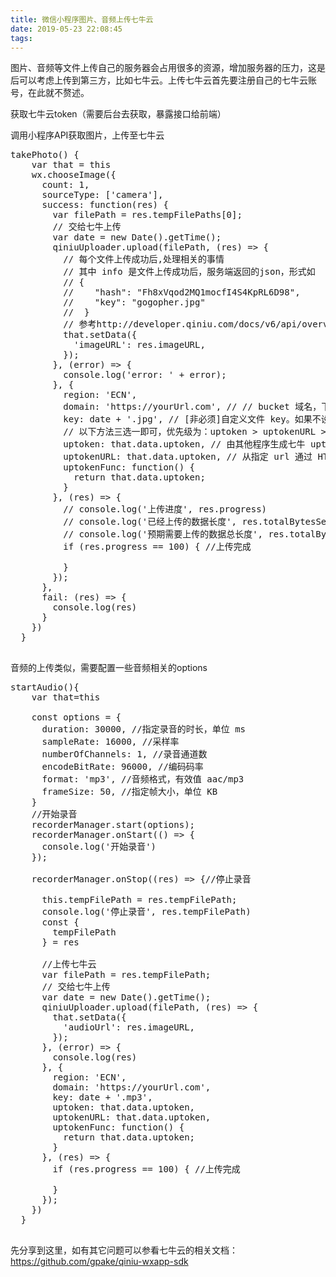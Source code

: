 ```yaml
---
title: 微信小程序图片、音频上传七牛云
date: 2019-05-23 22:08:45
tags:
---
```

图片、音频等文件上传自己的服务器会占用很多的资源，增加服务器的压力，这是后可以考虑上传到第三方，比如七牛云。上传七牛云首先要注册自己的七牛云账号，在此就不赘述。

获取七牛云token（需要后台去获取，暴露接口给前端）

调用小程序API获取图片，上传至七牛云

<pre>
takePhoto() {
    var that = this
    wx.chooseImage({
      count: 1,
      sourceType: ['camera'],
      success: function(res) {
        var filePath = res.tempFilePaths[0];
        // 交给七牛上传
        var date = new Date().getTime();
        qiniuUploader.upload(filePath, (res) => {
          // 每个文件上传成功后,处理相关的事情
          // 其中 info 是文件上传成功后，服务端返回的json，形式如
          // {
          //    "hash": "Fh8xVqod2MQ1mocfI4S4KpRL6D98",
          //    "key": "gogopher.jpg"
          //  }
          // 参考http://developer.qiniu.com/docs/v6/api/overview/up/response/simple-response.html
          that.setData({
            'imageURL': res.imageURL,
          });
        }, (error) => {
          console.log('error: ' + error);
        }, {
          region: 'ECN',
          domain: 'https://yourUrl.com', // // bucket 域名，下载资源时用到。如果设置，会在 success callback 的 res 参数加上可以直接使用的 ImageURL 字段。否则需要自己拼接
          key: date + '.jpg', // [非必须]自定义文件 key。如果不设置，默认为使用微信小程序 API 的临时文件名
          // 以下方法三选一即可，优先级为：uptoken > uptokenURL > uptokenFunc
          uptoken: that.data.uptoken, // 由其他程序生成七牛 uptoken//调用接口从后台获取的token
          uptokenURL: that.data.uptoken, // 从指定 url 通过 HTTP GET 获取 uptoken，返回的格式必须是 json 且包含 uptoken 字段，例如： {"uptoken": "[yourTokenString]"}
          uptokenFunc: function() {
            return that.data.uptoken;
          }
        }, (res) => {
          // console.log('上传进度', res.progress)
          // console.log('已经上传的数据长度', res.totalBytesSent)
          // console.log('预期需要上传的数据总长度', res.totalBytesExpectedToSend)
          if (res.progress == 100) { //上传完成
            
          }
        });
      },
      fail: (res) => {
        console.log(res)
      }
    })
  }
  </pre>
音频的上传类似，需要配置一些音频相关的options

<pre>
startAudio(){
    var that=this
    
    const options = {
      duration: 30000, //指定录音的时长，单位 ms
      sampleRate: 16000, //采样率
      numberOfChannels: 1, //录音通道数
      encodeBitRate: 96000, //编码码率
      format: 'mp3', //音频格式，有效值 aac/mp3
      frameSize: 50, //指定帧大小，单位 KB
    }
    //开始录音
    recorderManager.start(options);
    recorderManager.onStart(() => {
      console.log('开始录音')
    });

    recorderManager.onStop((res) => {//停止录音
    
      this.tempFilePath = res.tempFilePath;
      console.log('停止录音', res.tempFilePath)
      const {
        tempFilePath
      } = res

      //上传七牛云
      var filePath = res.tempFilePath;
      // 交给七牛上传
      var date = new Date().getTime();
      qiniuUploader.upload(filePath, (res) => {
        that.setData({
          'audioUrl': res.imageURL,
        });
      }, (error) => {
        console.log(res)
      }, {
        region: 'ECN',
        domain: 'https://yourUrl.com',
        key: date + '.mp3',
        uptoken: that.data.uptoken,
        uptokenURL: that.data.uptoken,
        uptokenFunc: function() {
          return that.data.uptoken;
        }
      }, (res) => {
        if (res.progress == 100) { //上传完成
          
        }
      });
    })
  }
  </pre>
先分享到这里，如有其它问题可以参看七牛云的相关文档：
https://github.com/gpake/qiniu-wxapp-sdk